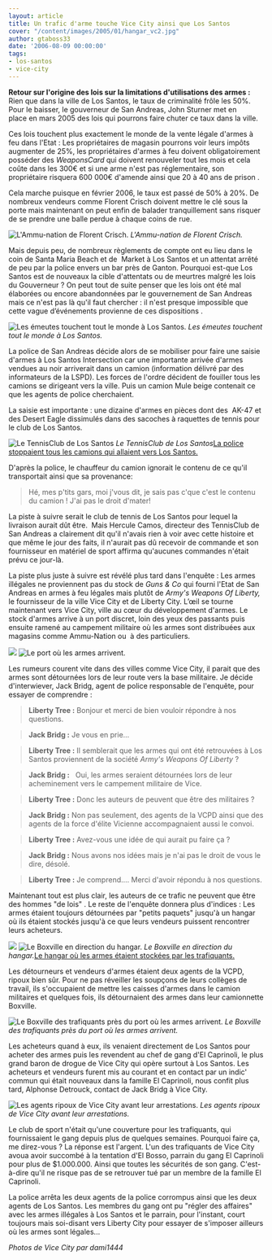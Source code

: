 ```yaml
---
layout: article
title: Un trafic d'arme touche Vice City ainsi que Los Santos
cover: "/content/images/2005/01/hangar_vc2.jpg"
author: gtaboss33
date: '2006-08-09 00:00:00'
tags:
- los-santos
- vice-city
---
```


 **Retour sur l'origine des lois sur la limitations d'utilisations des armes :** Rien que dans la ville de Los Santos, le taux de criminalité frôle les 50%. Pour le baisser, le gouverneur&nbsp;de San Andreas, John Sturner&nbsp;met en place&nbsp;en mars 2005 des lois qui pourrons faire chuter ce taux dans la ville.

Ces lois touchent plus exactement le monde de la vente légale d'armes à feu dans l'Etat : Les propriétaires de magasin&nbsp;pourrons voir leurs impôts augmenter de 25%, les propriétaires d'armes à feu doivent obligatoirement posséder des _WeaponsCard_ qui doivent renouveler tout les mois et cela coûte dans les 300€ et si une arme n'est pas réglementaire, son propriétaire risquera 600 000€ d'amende ainsi que 20 à 40&nbsp;ans de prison .

Cela&nbsp;marche puisque en&nbsp;février 2006, le taux est passé de 50% à 20%. De nombreux vendeurs comme&nbsp;Florent Crisch&nbsp;doivent mettre le clé sous la porte mais maintenant on peut enfin de balader tranquillement sans risquer de se prendre une balle perdue à chaque coins de rue.

![L'Ammu-nation de Florent Crisch.](/content/images/2005/01/ammu_aband.jpg)
_L'Ammu-nation de Florent Crisch._

Mais depuis peu, de nombreux règlements de compte ont eu lieu dans le coin de Santa Maria Beach et de &nbsp;Market à Los Santos et un attentat arrêté de peu par la police&nbsp;envers un bar près de Ganton.&nbsp;Pourquoi&nbsp;est-que Los Santos est de nouveaux la cible d'attentats ou de meurtres malgré les lois du Gouverneur ? On peut tout de suite penser que les lois ont été mal élaborées ou encore abandonnées par le gouvernement de San&nbsp;Andreas mais&nbsp;ce n'est pas là qu'il&nbsp;faut chercher :&nbsp;il n'est presque impossible que cette vague d’événements provienne de ces dispositions .

![Les émeutes touchent tout le monde à Los Santos.](/content/images/2005/01/emeutes.jpg)
_Les émeutes touchent tout le monde à Los Santos._

La police de San Andreas décide alors de&nbsp;se mobiliser pour faire une saisie d'armes à Los Santos Intersection car une importante arrivée d'armes vendues au noir arriverait&nbsp;dans un&nbsp;camion&nbsp;(information délivré par des informateurs de la LSPD). Les forces de l'ordre décident de fouiller tous les camions se dirigeant vers la ville. Puis un camion Mule beige contenait ce que les agents de police cherchaient.

La saisie est importante : une&nbsp;dizaine d'armes en pièces&nbsp;dont des &nbsp;AK-47 et&nbsp; des Desert Eagle dissimulés dans des sacoches à raquettes de tennis pour le club de Los Santos.

![Le TennisClub de Los Santos](/content/images/2005/01/tennis_club.jpg)
_Le TennisClub de Los Santos_[La police stoppaient tous les camions qui allaient vers Los Santos.](/content/images/2005/01/stop_camion.jpg)

D'après la police, le chauffeur du camion ignorait le contenu de ce qu'il transportait ainsi que sa provenance:

> Hé, mes p'tits gars, moi j'vous dit, je sais pas c'que c'est le contenu du camion ! J'ai pas le droit d'mater!

La piste&nbsp;à suivre serait le club de tennis de Los Santos pour lequel la livraison aurait dût être.&nbsp; Mais&nbsp;Hercule Camos, directeur des TennisClub de San&nbsp;Andreas&nbsp;a clairement dit qu'il n'avais rien à voir avec cette histoire et que même le jour des faits, il n'aurait pas dû recevoir de commande&nbsp;et son fournisseur en matériel de sport&nbsp;affirma qu'aucunes commandes n'était prévu ce jour-là.

La piste plus juste à suivre est révélé plus tard dans l'enquête : Les armes illégales ne proviennent pas du stock de _Guns & Co_ qui fourni l'Etat de San Andreas en armes à feu légales mais plutôt de _Army's Weapons Of Liberty,_ le fournisseur de la ville Vice City et de Liberty City. L’œil se tourne maintenant vers Vice City, ville au cœur du développement d'armes. Le stock d'armes arrive&nbsp;à un port discret, loin des yeux des passants puis ensuite ramené au campement militaire où les armes sont distribuées aux magasins comme Ammu-Nation ou&nbsp; à des particuliers.

![](/content/images/2005/01/arrive_arme.jpg) 
 ![Le port où les armes arrivent.](/content/images/2005/01/arrive_arme2.jpg)

Les rumeurs courent vite dans des villes comme Vice City, il parait que des armes sont détournées lors de leur route vers la base militaire. Je décide d'interwiever, Jack Bridg, agent de police responsable de l'enquête, pour essayer de comprendre :

> **Liberty Tree :** Bonjour et merci de bien vouloir répondre à nos questions.

> **Jack Bridg :** Je vous en prie...

> **Liberty Tree :** Il semblerait que les armes qui ont été retrouvées à Los Santos proviennent de la société _Army's Weapons Of Liberty_ ?

> **Jack Bridg :** &nbsp; Oui, les armes seraient détournées lors de leur acheminement vers le campement militaire de Vice.

> **Liberty Tree :** Donc les auteurs de peuvent que être des militaires ?

> **Jack Bridg :** Non pas seulement, des agents de la VCPD ainsi que des agents de la force d'élite Vicienne accompagnaient aussi&nbsp;le convoi.

> **Liberty Tree :** Avez-vous une idée de qui aurait pu faire ça ?

> **Jack Bridg :** Nous avons nos idées mais je n'ai pas le droit de vous le dire, désolé.

> **Liberty Tree :** Je comprend.... Merci d'avoir répondu à nos questions.

Maintenant tout est plus clair, les auteurs de ce trafic ne peuvent que être des hommes "de lois" . Le reste de l'enquête donnera plus d'indices : Les armes étaient toujours détournées par "petits paquets" jusqu'à un hangar où&nbsp;ils étaient stockés jusqu'à ce&nbsp;que leurs vendeurs puissent rencontrer leurs acheteurs.

![](/content/images/2005/01/boxville1.jpg)
![Le Boxville en direction du hangar.](/content/images/2005/01/boxville2.jpg)
_Le Boxville en direction du hangar._[Le hangar où les armes étaient stockées par les trafiquants.](/content/images/2005/01/hangar_vc.jpg)

Les détourneurs et vendeurs d'armes étaient deux agents de la VCPD, ripoux bien sûr. Pour ne pas réveiller les soupçons de leurs collèges de travail, ils s'occupaient de mettre les caisses d'armes dans le camion militaires et quelques fois, ils détournaient des armes dans leur camionnette Boxville.

![Le Boxville des trafiquants près du port où les armes arrivent.](/content/images/2005/01/boxville_hangar.jpg)
_Le Boxville des trafiquants près du port où les armes arrivent._

Les acheteurs quand à eux, ils venaient directement de Los Santos pour acheter des armes puis les revendent au chef de gang&nbsp;d'El Caprinoli, le&nbsp;plus grand baron de drogue de Vice City qui opère surtout à Los Santos. Les acheteurs et vendeurs furent mis au courant et en contact par un indic' commun qui était nouveaux dans la famille El Caprinoli, nous confit plus tard, Alphonse Detrouck, contact de Jack Bridg à Vice City.

![Les agents ripoux de Vice City avant leur arrestations.](/content/images/2005/01/ripou_flic.jpg)
_Les agents ripoux de Vice City avant leur arrestations._

Le club de sport n'était qu'une couverture pour les trafiquants, qui fournissaient le gang depuis plus de quelques semaines. Pourquoi faire ça, me direz-vous ? La réponse est l'argent. L'un des trafiquants de Vice City avoua avoir succombé à la tentation d'El Bosso, parrain du gang El Caprinoli pour plus de $1.000.000. Ainsi que toutes les sécurités de son gang. C'est-à-dire qu'il ne risque pas de se retrouver tué par un membre de la famille El Caprinoli.

La police arrêta les&nbsp;deux agents de la police corrompus ainsi que les&nbsp;deux agents de Los Santos. Les membres du gang ont pu "régler des affaires" avec les armes&nbsp;illégales à&nbsp;Los Santos et le parrain, pour l'instant, court toujours mais soi-disant vers Liberty City pour essayer de s'imposer ailleurs où les armes sont légales...

_Photos de Vice City par dami1444_

<!--kg-card-end: markdown-->
